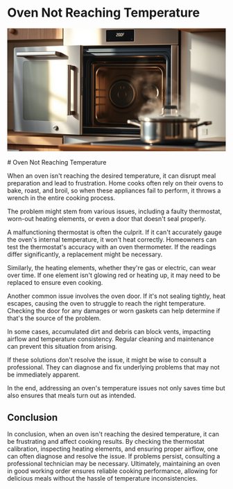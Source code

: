 <h1> Oven Not Reaching Temperature
 </h1><p><img src="/images/oven_temperature_issue_detected-2.jpg"></p># Oven Not Reaching Temperature

When an oven isn't reaching the desired temperature, it can disrupt meal preparation and lead to frustration. Home cooks often rely on their ovens to bake, roast, and broil, so when these appliances fail to perform, it throws a wrench in the entire cooking process.

The problem might stem from various issues, including a faulty thermostat, worn-out heating elements, or even a door that doesn't seal properly.

A malfunctioning thermostat is often the culprit. If it can't accurately gauge the oven's internal temperature, it won't heat correctly. Homeowners can test the thermostat's accuracy with an oven thermometer. If the readings differ significantly, a replacement might be necessary.

Similarly, the heating elements, whether they're gas or electric, can wear over time. If one element isn't glowing red or heating up, it may need to be replaced to ensure even cooking.

Another common issue involves the oven door. If it's not sealing tightly, heat escapes, causing the oven to struggle to reach the right temperature. Checking the door for any damages or worn gaskets can help determine if that's the source of the problem.

In some cases, accumulated dirt and debris can block vents, impacting airflow and temperature consistency. Regular cleaning and maintenance can prevent this situation from arising.

If these solutions don't resolve the issue, it might be wise to consult a professional. They can diagnose and fix underlying problems that may not be immediately apparent.

In the end, addressing an oven's temperature issues not only saves time but also ensures that meals turn out as intended.

## Conclusion

In conclusion, when an oven isn't reaching the desired temperature, it can be frustrating and affect cooking results. By checking the thermostat calibration, inspecting heating elements, and ensuring proper airflow, one can often diagnose and resolve the issue. If problems persist, consulting a professional technician may be necessary. Ultimately, maintaining an oven in good working order ensures reliable cooking performance, allowing for delicious meals without the hassle of temperature inconsistencies.
